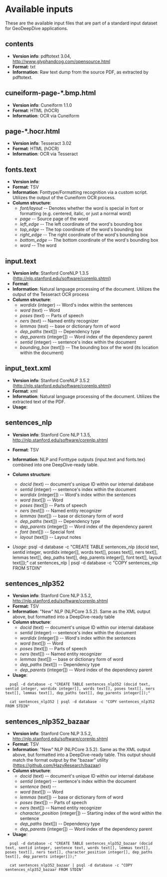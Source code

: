 # Available inputs
These are the available input files that are part of a standard input dataset for GeoDeepDive applications.


## contents
+ **Version info**: pdftotext 3.04, http://www.glyphandcog.com/opensource.html
+ **Format**: txt
+ **Information**: Raw text dump from the source PDF, as extracted by pdftotext.


## cuneiform-page-*.bmp.html
+ **Version info**: Cuneiform 1.1.0
+ **Format**: HTML (hOCR)
+ **Information**: OCR via Cuneiform


## page-*.hocr.html
+ **Version info**: Tesseract 3.02
+ **Format**: HTML (hOCR)
+ **Information**: OCR via Tesseract


## fonts.text
+ **Version info**:
+ **Format**: TSV
+ **Information**: Fonttype/Formatting recognition via a custom script. Utilizes the output of the Cuneiform OCR process.
+ **Column structure**:
  - *font/layout* -- Denotes whether the word is special in font or formatting (e.g. centered, italic, or just a normal word)
  - *page* -- Source page of the word
  - *left_edge* -- The left coordinate of the word's bounding box
  - *top_edge* -- The top coordinate of the word's bounding box
  - *right_edge* -- The right coordinate of the word's bounding box
  - *bottom_edge* -- The bottom coordinate of the word's bounding box
  - *word* -- The word


## input.text
+ **Version info**: Stanford CoreNLP 1.3.5 (http://nlp.stanford.edu/software/corenlp.shtml)
+ **Format**:
+ **Information**: Natural language processing of the document. Utilizes the output of the Tesseract OCR process
+ **Column structure**:
  - *wordidx* (integer) -- Word's index within the sentences
  - *word* (text) -- Word
  - *poses* (text) -- Parts of speech
  - *ners* (text) -- Named entity recognizer
  - *lemmas* (text) -- base or dictionary form of word
  - *dep_paths* (text[]) -- Dependency type
  - *dep_parents* (integer[]) -- Word index of the dependency parent
  - *sentid* (integer) -- sentence's index within the document
  - *bounding_box* (text[]) -- The bounding box of the word (its location within the document)


## input_text.xml
+ **Version info**: Stanford CoreNLP 3.5.2 (http://nlp.stanford.edu/software/corenlp.shtml)
+ **Format**: xml
+ **Information**: Natural language processing of the document. Utilizes the extracted text of the PDF.
+ **Usage**:


## sentences_nlp
+ **Version info**: Stanford Core NLP 1.3.5, http://nlp.stanford.edu/software/corenlp.shtml
+ **Format**: TSV
+ **Information**: NLP and Fonttype outputs (input.text and fonts.tex) combined into one DeepDive-ready table.
+ **Column structure**:
  - *docid* (text) -- document's unique ID within our internal database
  - *sentid* (integer) -- sentence's index within the document
  - *wordidx* (integer[]) -- Word's index within the sentences
  - *word* (text[]) -- Word
  - *poses* (text[]) -- Parts of speech
  - *ners* (text[]) -- Named entity recognizer
  - *lemmas* (text[]) -- base or dictionary form of word
  - *dep_paths* (text[]) -- Dependency type
  - *dep_parents* (integer[]) -- Word index of the dependency parent
  - *font* (text[]) -- Special font
  - *layout* (text[]) -- Layout notes

+ *Usage*:
    psql -d database -c "CREATE TABLE sentences_nlp (docid text, sentid integer, wordidx integer[], words text[], poses text[], ners text[], lemmas text[], dep_paths text[], dep_parents integer[], font text[], layout text[]);"
    cat sentences_nlp | psql -d database -c "COPY sentences_nlp FROM STDIN"


## sentences_nlp352
+ **Version info**: Stanford Core NLP 3.5.2, http://nlp.stanford.edu/software/corenlp.shtml
+ **Format**: TSV
+ **Information**: "New" NLP (NLPCore 3.5.2). Same as the XML output above, but formatted into a DeepDive-ready table
+ **Column structure**:
  - *docid* (text) -- document's unique ID within our internal database
  - *sentid* (integer) -- sentence's index within the document
  - *wordidx* (integer[]) -- Word's index within the sentences
  - *word* (text[]) -- Word
  - *poses* (text[]) -- Parts of speech
  - *ners* (text[]) -- Named entity recognizer
  - *lemmas* (text[]) -- base or dictionary form of word
  - *dep_paths* (text[]) -- Dependency type
  - *dep_parents* (integer[]) -- Word index of the dependency parent
+ **Usage**:
````
  psql -d database -c "CREATE TABLE sentences_nlp352 (docid text, sentid integer, wordidx integer[], words text[], poses text[], ners text[], lemmas text[], dep_paths text[], dep_parents integer[]);"

  cat sentences_nlp352 | psql -d database -c "COPY sentences_nlp352 FROM STDIN"
````

## sentences_nlp352_bazaar
+ **Version info**: Stanford Core NLP 3.5.2, http://nlp.stanford.edu/software/corenlp.shtml
+ **Format**: TSV
+ **Information**: "New" NLP (NLPCore 3.5.2). Same as the XML output above, but formatted into a DeepDive-ready table. This output should match the format output by the "bazaar" utility (https://github.com/HazyResearch/bazaar)
+ **Column structure**:
  - *docid* (text) -- document's unique ID within our internal database
  - *sentid* (integer) -- sentence's index within the document
  - *sentence* (text) --
  - *word* (text[]) -- Word
  - *lemmas* (text[]) -- base or dictionary form of word
  - *poses* (text[]) -- Parts of speech
  - *ners* (text[]) -- Named entity recognizer
  - *character_position* (integer[]) -- Starting index of the word within the sentence
  - *dep_paths* (text[]) -- Dependency type
  - *dep_parents* (integer[]) -- Word index of the dependency parent
+ **Usage**:
````
  psql -d database -c "CREATE TABLE sentences_nlp352_bazaar (docid text, sentid integer, sentence text, words text[], lemmas text[], poses text[], ners text[], character_position integer[], dep_paths text[], dep_parents integer[]);"

  cat sentences_nlp352_bazaar | psql -d database -c "COPY sentences_nlp352_bazaar FROM STDIN"
````
